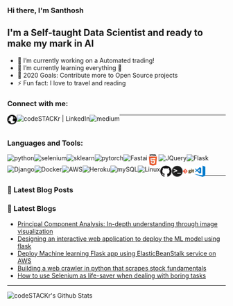 ### Hi there, I'm Santhosh

## I'm a Self-taught Data Scientist and ready to make my mark in AI
- 🔭 I’m currently working on a Automated trading!
- 🌱 I’m currently learning everything 🤣
- 🥅 2020 Goals: Contribute more to Open Source projects
- ⚡ Fun fact: I love to travel and reading 

### Connect with me:

[<img align="left" alt="codeSTACKr.com" height="22px" src="https://raw.githubusercontent.com/iconic/open-iconic/master/svg/globe.svg" />][website]
[<img align="left" alt="codeSTACKr | LinkedIn" height="22px" src="https://cdn.jsdelivr.net/npm/simple-icons@v3/icons/linkedin.svg" />][linkedin]
[<img align="left" alt="medium" height="22px" src="https://www.flaticon.com/premium-icon/icons/svg/2504/2504925.svg" />][medium]

---
<br />

### Languages and Tools:

<img align="left" alt="python" height="26px" src="https://f1.pngfuel.com/png/835/530/416/python-logo-programming-language-computer-programming-python-programming-basics-for-absolute-beginners-scripting-language-source-code-php-code-climate-inc-png-clip-art-thumbnail.png" />
<img align="left" alt="selenium" height="26px" src="https://cdn.worldvectorlogo.com/logos/selenium-logo.svg"/>
<img align="left" alt="sklearn" height="26px" src="https://scikit-learn.org/stable/_static/scikit-learn-logo-small.png"/>
<img align="left" alt="pytorch" height="26px" src="https://www.clipartmax.com/png/middle/322-3225839_tnt-pytorch-machine-learning-logo.png"/>
<img align="left" alt="Fastai" height="26px" src="https://buzz-prod-photos.global.ssl.fastly.net/img/87a50dce-a64d-4747-b152-30f2f13e80ef"/>
<img align="left" alt="HTML5" height="26px" src="https://raw.githubusercontent.com/github/explore/80688e429a7d4ef2fca1e82350fe8e3517d3494d/topics/html/html.png" />
<img align="left" alt="JQuery" height="26px" src="https://openjsf.org/wp-content/uploads/sites/84/2019/10/jquery-logo-vertical_large_square.png"/>
<img align="left" alt="Flask" height="26px" src="https://flask.palletsprojects.com/en/1.1.x/_images/flask-logo.png" />
<img align="left" alt="Django" height="26px" src="https://res.cloudinary.com/practicaldev/image/fetch/s--966bBjwS--/c_imagga_scale,f_auto,fl_progressive,h_420,q_auto,w_1000/https://dev-to-uploads.s3.amazonaws.com/i/kmflxga9f7qtvj5dzns0.png"/>
<img align="left" alt="Docker" height="26px" src="https://www.docker.com/sites/default/files/d8/styles/role_icon/public/2019-07/vertical-logo-monochromatic.png?itok=erja9lKc"/>
<img align="left" alt="AWS" height="26px" src="https://media-exp1.licdn.com/dms/image/C4D0BAQGzuSBRRRuphw/company-logo_200_200/0?e=2159024400&v=beta&t=Rh5mO2IXBXf7-0BK0CAqkcBipZtgpLe4Oo2ZE7c0T_Y"/>
<img align="left" alt="Heroku" height="26px" src="https://cdn.worldvectorlogo.com/logos/heroku-1.svg"/>
<img align="left" alt="mySQL" height="26px" src="https://e7.pngegg.com/pngimages/170/924/png-clipart-microsoft-sql-server-microsoft-azure-sql-database-microsoft-text-logo.png"/>
<img align="left" alt="Linux" height="26px" src="https://upload.wikimedia.org/wikipedia/commons/thumb/3/35/Tux.svg/150px-Tux.svg.png" />
<img align="left" alt="GitHub" height="26px" src="https://raw.githubusercontent.com/github/explore/78df643247d429f6cc873026c0622819ad797942/topics/github/github.png" />
<img align="left" alt="terminal" height="26px" src="https://raw.githubusercontent.com/github/explore/80688e429a7d4ef2fca1e82350fe8e3517d3494d/topics/terminal/terminal.png" />

<img align="left" alt="Git" height="26px" src="https://raw.githubusercontent.com/github/explore/80688e429a7d4ef2fca1e82350fe8e3517d3494d/topics/git/git.png"/>
<img align="left" alt="Visual Studio Code" height="26px" src="https://raw.githubusercontent.com/github/explore/80688e429a7d4ef2fca1e82350fe8e3517d3494d/topics/visual-studio-code/visual-studio-code.png" />



<br />
<br />

---

### 📕 Latest Blog Posts
<!-- BLOG-POST-LIST:START -->
<!-- BLOG-POST-LIST:END -->


### 📕 Latest Blogs
- [Principal Component Analysis: In-depth understanding through image visualization](https://towardsdatascience.com/principal-component-analysis-in-depth-understanding-through-image-visualization-892922f77d9f)
- [Designing an interactive web application to deploy the ML model using flask](https://medium.com/@skumarr53/designing-an-interactive-web-application-to-deploy-the-ml-model-using-flask-9fef575600d2)
- [Deploy Machine learning Flask app using ElasticBeanStalk service on AWS](https://medium.com/@skumarr53/deploy-machine-learning-app-using-elasticbeanstalk-service-on-aws-849c89745111)
- [Building a web crawler in python that scrapes stock fundamentals](https://medium.com/datadriveninvestor/build-a-web-crawler-that-scrapes-stock-fundamentals-in-python-e2d4af56398)
- [How to use Selenium as life-saver when dealing with boring tasks](https://towardsdatascience.com/how-to-use-selenium-as-life-saver-when-dealing-with-boring-tasks-ca264d1ce88)

---

<img align="left" alt="codeSTACKr's Github Stats" src="https://github-readme-stats.vercel.app/api?username=codeSTACKr&show_icons=true&hide_border=true" />

[website]: https://skumar-djangoblog.herokuapp.com/
[twitter]: https://twitter.com/codeSTACKr
[youtube]: https://youtube.com/codeSTACKr
[instagram]: https://instagram.com/codeSTACKr
[linkedin]: https://www.linkedin.com/in/santhosh-kumar-choori/
[webdevplaylist]: https://www.youtube.com/playlist?list=PLkwxH9e_vrAJ0WbEsFA9W3I1W-g_BTsbt
[jsplaylist]: https://www.youtube.com/playlist?list=PLkwxH9e_vrALRJKu7wfXby3MKeflhTu6B
[cssplaylist]: https://www.youtube.com/playlist?list=PLkwxH9e_vrALSdvZuEh6gqQdmDoDIoqz4
[reactplaylist]: https://www.youtube.com/playlist?list=PLkwxH9e_vrAK4TdffpxKY3QGyHCpxFcQ0
[medium]: https://medium.com/@skumarr53